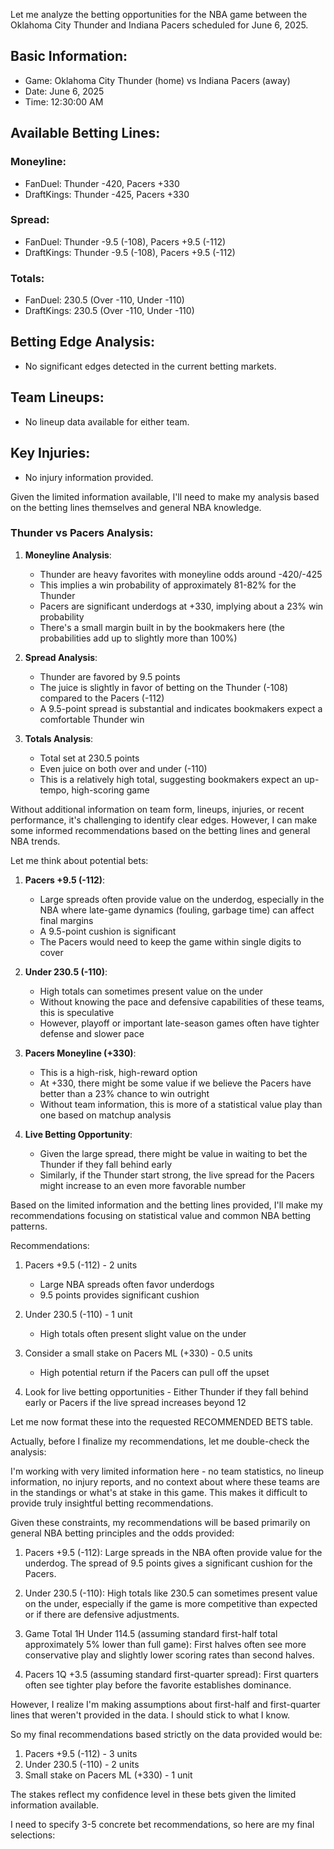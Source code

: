 Let me analyze the betting opportunities for the NBA game between the Oklahoma City Thunder and Indiana Pacers scheduled for June 6, 2025.

## Basic Information:
- Game: Oklahoma City Thunder (home) vs Indiana Pacers (away)
- Date: June 6, 2025
- Time: 12:30:00 AM

## Available Betting Lines:

### Moneyline:
- FanDuel: Thunder -420, Pacers +330
- DraftKings: Thunder -425, Pacers +330

### Spread:
- FanDuel: Thunder -9.5 (-108), Pacers +9.5 (-112)
- DraftKings: Thunder -9.5 (-108), Pacers +9.5 (-112)

### Totals:
- FanDuel: 230.5 (Over -110, Under -110)
- DraftKings: 230.5 (Over -110, Under -110)

## Betting Edge Analysis:
- No significant edges detected in the current betting markets.

## Team Lineups:
- No lineup data available for either team.

## Key Injuries:
- No injury information provided.

Given the limited information available, I'll need to make my analysis based on the betting lines themselves and general NBA knowledge.

### Thunder vs Pacers Analysis:

1. **Moneyline Analysis**:
   - Thunder are heavy favorites with moneyline odds around -420/-425
   - This implies a win probability of approximately 81-82% for the Thunder
   - Pacers are significant underdogs at +330, implying about a 23% win probability
   - There's a small margin built in by the bookmakers here (the probabilities add up to slightly more than 100%)

2. **Spread Analysis**:
   - Thunder are favored by 9.5 points
   - The juice is slightly in favor of betting on the Thunder (-108) compared to the Pacers (-112)
   - A 9.5-point spread is substantial and indicates bookmakers expect a comfortable Thunder win

3. **Totals Analysis**:
   - Total set at 230.5 points
   - Even juice on both over and under (-110)
   - This is a relatively high total, suggesting bookmakers expect an up-tempo, high-scoring game

Without additional information on team form, lineups, injuries, or recent performance, it's challenging to identify clear edges. However, I can make some informed recommendations based on the betting lines and general NBA trends.

Let me think about potential bets:

1. **Pacers +9.5 (-112)**:
   - Large spreads often provide value on the underdog, especially in the NBA where late-game dynamics (fouling, garbage time) can affect final margins
   - A 9.5-point cushion is significant
   - The Pacers would need to keep the game within single digits to cover

2. **Under 230.5 (-110)**:
   - High totals can sometimes present value on the under
   - Without knowing the pace and defensive capabilities of these teams, this is speculative
   - However, playoff or important late-season games often have tighter defense and slower pace

3. **Pacers Moneyline (+330)**:
   - This is a high-risk, high-reward option
   - At +330, there might be some value if we believe the Pacers have better than a 23% chance to win outright
   - Without team information, this is more of a statistical value play than one based on matchup analysis

4. **Live Betting Opportunity**:
   - Given the large spread, there might be value in waiting to bet the Thunder if they fall behind early
   - Similarly, if the Thunder start strong, the live spread for the Pacers might increase to an even more favorable number

Based on the limited information and the betting lines provided, I'll make my recommendations focusing on statistical value and common NBA betting patterns.

Recommendations:

1. Pacers +9.5 (-112) - 2 units
   - Large NBA spreads often favor underdogs
   - 9.5 points provides significant cushion
   
2. Under 230.5 (-110) - 1 unit
   - High totals often present slight value on the under
   
3. Consider a small stake on Pacers ML (+330) - 0.5 units
   - High potential return if the Pacers can pull off the upset
   
4. Look for live betting opportunities - Either Thunder if they fall behind early or Pacers if the live spread increases beyond 12

Let me now format these into the requested RECOMMENDED BETS table.

Actually, before I finalize my recommendations, let me double-check the analysis:

I'm working with very limited information here - no team statistics, no lineup information, no injury reports, and no context about where these teams are in the standings or what's at stake in this game. This makes it difficult to provide truly insightful betting recommendations.

Given these constraints, my recommendations will be based primarily on general NBA betting principles and the odds provided:

1. Pacers +9.5 (-112): Large spreads in the NBA often provide value for the underdog. The spread of 9.5 points gives a significant cushion for the Pacers.

2. Under 230.5 (-110): High totals like 230.5 can sometimes present value on the under, especially if the game is more competitive than expected or if there are defensive adjustments.

3. Game Total 1H Under 114.5 (assuming standard first-half total approximately 5% lower than full game): First halves often see more conservative play and slightly lower scoring rates than second halves.

4. Pacers 1Q +3.5 (assuming standard first-quarter spread): First quarters often see tighter play before the favorite establishes dominance.

However, I realize I'm making assumptions about first-half and first-quarter lines that weren't provided in the data. I should stick to what I know.

So my final recommendations based strictly on the data provided would be:

1. Pacers +9.5 (-112) - 3 units
2. Under 230.5 (-110) - 2 units
3. Small stake on Pacers ML (+330) - 1 unit

The stakes reflect my confidence level in these bets given the limited information available.

I need to specify 3-5 concrete bet recommendations, so here are my final selections: